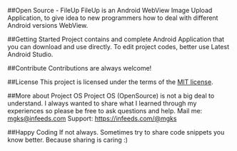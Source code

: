 ##Open Source - FileUp
FileUp is an Android WebView Image Upload Application, to give idea to new programmers how to deal with different Android versions WebView.

##Getting Started
Project contains and complete Android Application that you can download and use directly.
To edit project codes, better use Latest Android Studio.

##Contribute
Contributions are always welcome!

##License
This project is licensed under the terms of the [MIT license](https://opensource.org/licenses/MIT).

##More about Project OS
Project OS (OpenSource) is not a big deal to understand. I always wanted to share what I learned through my experiences so please be free to ask questions and help.
Mail me: mgks@infeeds.com
Support: https://infeeds.com/@mgks

##Happy Coding
If not always. Sometimes try to share code snippets you know better. Because sharing is caring :)
